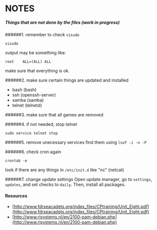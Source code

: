 # NOTES
##### Things that are not done by the files (work in progress)

######1. remember to check `visudo`
```shell
visudo
```
output may be something like:
```shell
root    ALL=(ALL) ALL
```
make sure that everything is ok.

######2. make sure certain things are updated and installed
* bash (bash)
* ssh (openssh-server)
* samba (samba)
* telnet (telnetd)

######3. make sure that all games are removed

######4. if not needed, stop telnet
```shell
sudo service telnet stop
```

######5. remove unecessary services
find them using `lsof -i -n -P`

######6. check cron again
```shell
crontab -e
```
look if there are any things in `/etc/init.d` like "nc" (netcat)

######7. change update settings
Open update manager, go to `settings`, `updates`, and set checks to `daily`. Then, install all packages.


#### Resources
+ [http://www.fdrseacadets.org/index_files/CPtraining/Unit_Eight.pdf](http://www.fdrseacadets.org/index_files/CPtraining/Unit_Eight.pdf)
+ [http://www.rjsystems.nl/en/2100-pam-debian.php](http://www.rjsystems.nl/en/2100-pam-debian.php)
